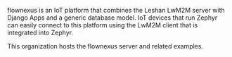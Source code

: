 flownexus is an IoT platform that combines the
Leshan LwM2M server with Django Apps and a generic
database model. IoT devices that run Zephyr can
easily connect to this platform using the LwM2M client
that is integrated into Zephyr.

This organization hosts the flownexus server and related examples.
